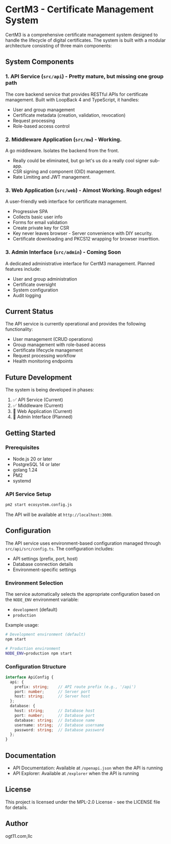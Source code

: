 # CertM3 - Certificate Management System

CertM3 is a comprehensive certificate management system designed to handle the lifecycle of digital certificates. The system is built with a modular architecture consisting of three main components:

## System Components

### 1. API Service (`src/api`) - Pretty mature, but missing one group path
The core backend service that provides RESTful APIs for certificate management. Built with LoopBack 4 and TypeScript, it handles:
- User and group management
- Certificate metadata (creation, validation, revocation)
- Request processing
- Role-based access control

### 2. Middleware Application (`src/mw`) - Working.
A go middleware.  Isolates the backend from the front.
- Really could be eliminated, but go let's us do a really cool signer sub-app.
- CSR signing and component (OID) management.
- Rate Limiting and JWT management.

### 3. Web Application (`src/web`) - Almost Working.  Rough edges!
A user-friendly web interface for certificate management. 
- Progressive SPA
- Collects basic user info
- Forms for email validation
- Create private key for CSR
- Key never leaves browser - Server convenience with DIY security.
- Certificate downloading and PKCS12 wrapping for browser inserttion.

### 3. Admin Interface (`src/admin`) - Coming Soon
A dedicated administrative interface for CertM3 management. Planned features include:
- User and group administration
- Certificate oversight
- System configuration
- Audit logging

## Current Status

The API service is currently operational and provides the following functionality:
- User management (CRUD operations)
- Group management with role-based access
- Certificate lifecycle management
- Request processing workflow
- Health monitoring endpoints

## Future Development

The system is being developed in phases:
1. ✅ API Service (Current)
2. ✅ Middleware (Current)
3. 🔄 Web Application (Current)
4. 📅 Admin Interface (Planned)

## Getting Started

### Prerequisites
- Node.js 20 or later
- PostgreSQL 14 or later
- golang 1.24
- PM2
- systemd

### API Service Setup
```bash
pm2 start ecosystem.config.js
```

The API will be available at `http://localhost:3000`.

## Configuration

The API service uses environment-based configuration managed through `src/api/src/config.ts`. The configuration includes:

- API settings (prefix, port, host)
- Database connection details
- Environment-specific settings

### Environment Selection
The service automatically selects the appropriate configuration based on the `NODE_ENV` environment variable:
- `development` (default)
- `production`

Example usage:
```bash
# Development environment (default)
npm start

# Production environment
NODE_ENV=production npm start
```

### Configuration Structure
```typescript
interface ApiConfig {
  api: {
    prefix: string;    // API route prefix (e.g., '/api')
    port: number;      // Server port
    host: string;      // Server host
  };
  database: {
    host: string;      // Database host
    port: number;      // Database port
    database: string;  // Database name
    username: string;  // Database username
    password: string;  // Database password
  };
}
```

## Documentation

- API Documentation: Available at `/openapi.json` when the API is running
- API Explorer: Available at `/explorer` when the API is running

## License

This project is licensed under the MPL-2.0 License - see the LICENSE file for details.

## Author

ogt11.com,llc 

